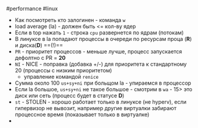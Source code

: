 #performance #linux

- Как посмотреть кто залогинен - команда  `w`
- load average (la) - должен быть <= кол-ву ядер
- Если в top нажать `1` - строка `cpu` развернется по ядрам (потокам)
-  В линуксе в la попадают процессы в очереди по ресурсам проца (**R**) и диска(**D**)  ==(!)==
- `PR` - приоритет процессов - меньше лучше, процесс запускается дефолтно с PR = **20**
- `NI` - NICE - поправка (добавка +/-) для приоритета к стандартному 20 (процессы с низким приоритетом)
	-  управление командой `renice`
- Сумма около 100 `us+sy+ni` при больщом la - упираемся в процессор
- Если la большое, `us+sy+ni` не такое большое - смотрим в `wa` - 15> это диск или сеть (процесс будет в статусе **D**)
- `st` - STOLEN - хорошо работает только в линуксе (не hyperv), если гипервизор не вывозит, например другие виртуалки забирают процессное время (показывает только в виртуалке)
- 
